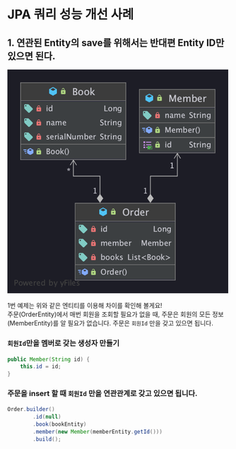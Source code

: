 # JPA 쿼리 성능 개선 사례

## 1. 연관된 Entity의 save를 위해서는 반대편 Entity ID만 있으면 된다.

<img src="../../img/query-per-entity-diagram.png" width="500px">

1번 예제는 위와 같은 엔티티를 이용해 차이를 확인해 볼게요!  
주문(OrderEntity)에서 매번 회원을 조회할 필요가 없을 때, 주문은 회원의 모든 정보(MemberEntity)를 알 필요가 없습니다. 주문은 `회원Id` 만을 갖고 있으면 됩니다.

### `회원Id`만을 멤버로 갖는 생성자 만들기

```java
public Member(String id) {
    this.id = id;
}
```

### 주문을 insert 할 때 `회원Id` 만을 연관관계로 갖고 있으면 됩니다.

```java
Order.builder()
        .id(null)
        .book(bookEntity)
        .member(new Member(memberEntity.getId()))
        .build();
```
